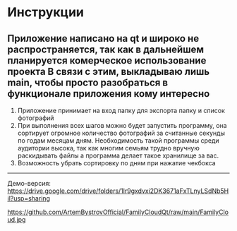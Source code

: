 # Инструкции

Приложение написано на qt и широко не распространяется, так как в дальнейшем планируется комерческое использование проекта
В связи с этим, выкладываю лишь main, чтобы просто разобраться в функционале приложения кому интересно
--------------------------------
1) Приложение принимает на вход папку для экспорта папку и список фотографий
2) При выполнения всех шагов можно будет запустить программу, она сортирует огромное количество фотографий за считанные секунды
по годам месяцам дням. Необходимость такой программы среди аудитории высока, так как многим семьям трудно вручную раскидывать файлы
а программа делает такое хранилище за вас. 
3) Возможность убрать сортировку по дням при нажатие чекбокса
--------------------------------
Демо-версия: https://drive.google.com/drive/folders/1lr9gxdvxi2DK3671aFxTLnyLSdNb5Hil?usp=sharing

https://github.com/ArtemBystrovOfficial/FamilyCloudQt/raw/main/FamilyCloud.jpg
